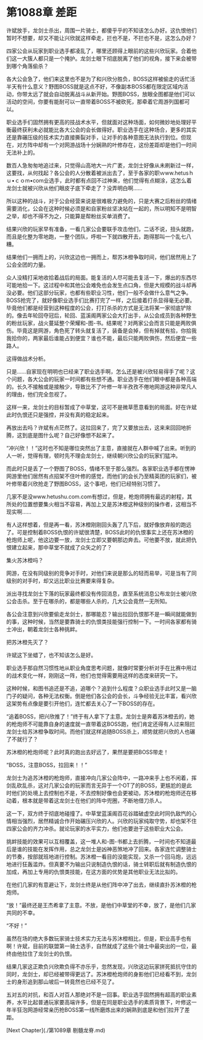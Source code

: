 # 第1088章 差距

许斌放手，龙剑士杀出，周围一片骑士，都傻乎乎的不知该怎么办好。这仇恨他们暂时不想要，却又不能让兴欣就这样牵走，拦也不是，不拦也不是，这怎么办好？

四家公会从玩家到职业选手都凌乱了，哪里还顾得上眼前的这些兴欣玩家。合着他们这一大簇人都只是一个掩护。龙剑士眼下彻底脱离了他们的视角，接下来会被带到哪个角落偷杀？

各大公会急了，他们来这里也不是为了和兴欣分胜负，BOSS这样被偷走的话忙活半天有什么意义？野图BOSS就是这点不好，不像副本BOSS都在限定区域内活动，你带太远了就会自动脱离战斗从新开始。野图BOSS，放眼全图都是他们可以活动的空间，你要有能耐可以一直带着BOSS不被砍死，那牵着它周游列国都可以。

职业选手们固然拥有更高的技战术水平，但就面对这种场面，如何微妙地处理好平衡最终获利未必就能比各大公会的会长做得好。职业选手在这种场合，更多的其实还是靠碾压级的技术实力直接撕裂对手，让对手的各种意图无法执行到位。但现在，对方阵中却有一个对网游战场十分娴熟的叶修存在，这份差距却是他们一时间无法补上的。

数百人急匆匆地追过来，只觉得山高地大一片广袤，龙剑士好像从未刷新过一样，这要找，从何找起？各公会的人分散着被派出去了，至于各家的职ｗww.hetusｈｕ•ｃｏm•com业选手，此时都有点回不过神来，他们觉得有点糊涂，这怎么着龙剑士就被兴欣从他们眼皮子底下牵走了？没弄明白啊……

所以这种的战斗，对于公会经营来说是很难极力避免的，只是大赛之后粉丝的情绪需要消化，公会在这种时候必须是和自家粉丝坚决站在一起的，所以明知不是明智之举，却也不得不为之，只能算是帮粉丝买单消费了。

结果兴欣的玩家早有准备，一看几家公会要联手攻击他们，二话不说，扭头就跑，而且是化整为零地跑，一整个团队，呼啦一下就四散开去，跑得那叫一个乱七八糟。

结果他们一拥而上的，兴欣这边也一拥而上，帮苏沐橙争取时间，他们居然用上了公会全团的力量。

众人没精打采地收拾着战后的局面。能复活的人尽可能去复活一下，爆出的东西尽可能地拾一下。这过程中和其他公会难免也会发生点口角，但是大规模的战斗却再没必要。他们这部分玩家，也都有些职业习性，他们一般不会做什么意气之争。BOSS抢完了，就好像职业选手们比赛打完了一样，之后接着打杀显得毫无必要。毕竟他们都是经营到这种程度的公会，打打杀杀的方式是无法将某一家彻底铲除的。像去年轮回夺冠后，轮回、蓝溪阁两家公会大打出手，从公会成员到各种野生的粉丝玩家，战火蔓延整个荣耀和-图-书。结果呢？对两家公会而言只能是两败俱伤。毕竟这是网游，角色死了转头就复活了，装备是会掉，但有掉就有拾，你拾我我拾你的，两家最后谁能占到便宜？谁也不能，最后只能两败俱伤，然后便宜一些路人。

这得做战术分析。

只是……自家现在明明也已经来了职业选手啊，怎么还是被兴欣轻易得手了呢？这个问题，各大公会的玩家一时间都有些想不通。职业选手在他们眼中都是各种高端的。长久不接触或是接触少，导致比不了叶修一年半孜孜不倦地网游这种非常凡人的理由，他们完全忽视了。

这样一来，龙剑士的目标暂成了中草堂，这可不是微草愿意看到的局面。好在许斌此时仇恨还只是强控，并没有真的稳定起来。

再放出去吗？许斌有点茫然了。这拉回来了，完了又要放出去，这来来回回地折腾，这到底是图什么呢？自己好像想不起来了。

“冲兴欣！！”这时也不知是哪位突然出了主意，直接就在人群中喊了出来。听到的人一听，觉得有理，顿时先不理会龙剑士，继续朝兴欣公会的玩家们猛冲。

而此时只是丢了一个野图了BOSS，情绪不至于那么强烈。各家职业选手都在愣神网游里他们居然有点招架不住叶修的感觉，而他们的会长乃至精英团的玩家们，被叶修带着兴欣抢走了野图BOSS，这个事吧，他们已经特别习惯了。

几家不是没www.hetushu.com.com有想过，但是，枪炮师拥有最远的射程，其所处的位置想要集火相当不容易，再加上又是苏沐橙这种级别的操作者，这相当不现实啊……

有人这样想着，但是再一看，苏沐橙刚刚回头轰了几下后，就好像放弃般的跑远了。可是控制着BOSS仇恨的许斌很清楚，BOSS此时的仇恨事实上还在苏沐橙的枪炮师上呢，他这边要一放，龙剑士立即又要朝那边奔去。可他要不放，就此把仇恨建立起来，那中草堂不就成了众矢之的了？

集火苏沐橙吗？

网游，在没有同级别的竞争对手时，对他们来说是那么的轻而易举，可是当有了同级别的对手时，却又远比职业比赛要来得复杂。

派出寻找龙剑士下落的玩家最终都没有传回消息，直至系统消息公布龙剑士被兴欣公会击杀。至于在哪杀的，都是哪些人杀的，几大公会竟然一无所知。

各公会注意到兴欣要偷走龙剑士，那哪能忍？输出拉回仇恨那不是一瞬间就能做到的事，这种时候，当然是要靠骑士的仇恨类技能强行控制一下。一时间各家都有骑士冲出，朝着龙剑士各种挑衅。

把苏沐橙先灭了？

许斌这下坐蜡了，也不知该怎么是好。

职业选手那自然习惯性地从职业角度思考问题，就像时常要分析对手在比赛中用过的战术变化一样，刚刚这一阵，他们也觉得需要用这样的态度来研究一下。

这种时候，和图书追还是不追，追哪个？追到什么程度？众职业选手此时又是一脑门子的疑问，各种无法权衡。倒是他们各公会的会长，斗争经验无比丰富，看兴欣这架势有点像是要引开他们，连忙都去关心了一下BOSS的存在。

“追着BOSS，把兴欣推了！”终于有人拿下了主意。龙剑士是奔着苏沐橙去的，她的枪炮师不可能靠自身的速度就一直带着这BOSS跑，他们肯定还得有人过来阻拦龙剑士给苏沐橙争取时间。而他们就这样追随BOSS杀上，顺势就把兴欣的人也碾了不就行了？

苏沐橙的枪炮师呢？此时真的跑出去好远了，果然是要把BOSS带走！

“BOSS，注意BOSS，拉回来！！”

龙剑士为追苏沐橙的枪炮师，直接冲向几家公会阵中，一路冲来手上也不闲着，挥剑乱砍乱杀，这对几家公会的玩家而言无异于一个OT了的BOSS，更尴尬的是此时他们的处境上去控制也不是，不去控制好像也会更被动，苏沐橙的枪炮师还在移动着，根本就是带着这龙剑士在他们的阵中兜圈，不断地借刀杀人。

这一下，双方终于彻底地碰撞了。中草堂蓝溪阁百花谷踏破虚空此时同仇敌忾的心情相当强烈，居然精诚合作开始碾压兴欣的人。兴欣的玩家纯取守势，却也架不住四家公会的齐力冲杀。就论玩家的水平实力，他们也要逊于这些职业大公会。

挑衅技能的效果可以互相覆盖，这一堆人和-图-书都上去折腾，一时间也不知道最后是谁的技能在发挥作用，总之龙剑士是凶神恶煞地冲了回来。各家连忙调整骑士的节奏，按部就班地进行控制。苏沐橙一看目的没能实现，又杀一个回马炮，远远地进行狂轰滥炸。但真要不为输出只说制造仇恨的话，骑士转职后就有制造仇恨的加成，再加上专用的仇恨类技能，在这方面的优势是其他职业无法比拟的。

在他们几家的有意避让下，龙剑士终是从他们阵中冲了出去，继续直扑苏沐橙的枪炮师。

“放！”最终还是王杰希拿了主意。不放，是他们中草堂的不幸，放了，是他们几家共同的不幸。

“不好！”

虽然在场的绝大多数玩家骑士技术实力无法与苏沐橙相比，但是，职业高手也有啊！许斌，目前的联盟第一骑士选手，自然就成了这些个骑士中最突出的一位，最终由他拉住了龙剑士的仇恨。

结果几家这正欺负兴欣欺负得不亦乐乎，忽然发现，兴欣这边玩家拼死抵抗守住的同时，龙剑士，却已经被带得更远了。苏沐橙枪炮师的身影他们已经看不到，龙剑士的身形追到那山坡后一转竟然也已经不见了。

五对五的对抗，和百人对百人那绝对不是一回事。职业选手固然拥有超高的职业素养，水平比起普通玩家要高端许多，但是在同是职业选手的素质背景下，叶修这一年半狂泡网游经常亲历抢BOSS第一线所磨炼出来的娴熟到底是和他们拉开了差距。



[Next Chapter](./第1089章 剔髓龙脊.md)